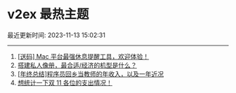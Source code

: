 # v2ex 最热主题

最近更新时间: 2023-11-13 15:02:31

--- 
1. [[送码] Mac 平台最强休息提醒工具，欢迎体验！](https://www.v2ex.com/t/991317) 
2. [搭建私人像册，最合适/经济的机型是什么？](https://www.v2ex.com/t/991318) 
3. [[年终总结]程序员回乡当教师的年收入，以及一年近况](https://www.v2ex.com/t/991351) 
4. [想统计一下双 11 各位的支出情况！](https://www.v2ex.com/t/991389) 
